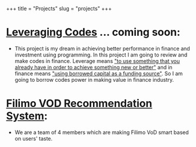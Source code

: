 +++
title = "Projects"
slug = "projects"
+++

# [Leveraging Codes](https://leveragingcodes.com) ... coming soon:
* This project is my dream in achieving better performance in finance and investment using programming. In this project I am going to review and make codes in finance. Leverage means ["to use something that you already have in order to achieve something new or better"](https://dictionary.cambridge.org/dictionary/english/leveraging) and in finance means ["using borrowed capital as a funding source"](https://www.investopedia.com/terms/l/leverage.asp). So I am going to borrow codes power in making value in finance industry.


# [Filimo VOD Recommendation System](https://filimo.com):
* We are a team of 4 members which are making Filimo VoD smart based on users' taste.